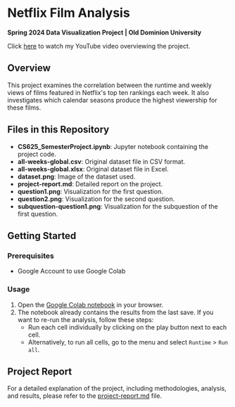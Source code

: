 # Netflix Film Analysis

**Spring 2024 Data Visualization Project | Old Dominion University**

Click [here](https://youtu.be/GDShteNxp6c?feature=shared) to watch my YouTube video overviewing the project.

## Overview
This project examines the correlation between the runtime and weekly views of films featured in Netflix's top ten rankings each week. It also investigates which calendar seasons produce the highest viewership for these films.

## Files in this Repository
- **CS625_SemesterProject.ipynb**: Jupyter notebook containing the project code.
- **all-weeks-global.csv**: Original dataset file in CSV format.
- **all-weeks-global.xlsx**: Original dataset file in Excel.
- **dataset.png**: Image of the dataset used.
- **project-report.md**: Detailed report on the project.
- **question1.png**: Visualization for the first question.
- **question2.png**: Visualization for the second question.
- **subquestion-question1.png**: Visualization for the subquestion of the first question.

## Getting Started
### Prerequisites
- Google Account to use Google Colab

### Usage
1. Open the [Google Colab notebook](https://colab.research.google.com/drive/15Z0Y3_eYU-PMwSIJ4-XGYdNBDaoJ52hA?usp=sharing) in your browser.
2. The notebook already contains the results from the last save. If you want to re-run the analysis, follow these steps:
    - Run each cell individually by clicking on the play button next to each cell.
    - Alternatively, to run all cells, go to the menu and select `Runtime` > `Run all`.

## Project Report
For a detailed explanation of the project, including methodologies, analysis, and results, please refer to the [project-report.md](project-report.md) file.

